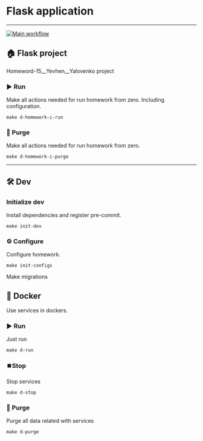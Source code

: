 # Flask application

---
[![Main workflow](https://github.com/hillel-i-python-pro-i-2023-06-23/homework_11__yevhen__yalovenko/actions/workflows/main-workflow.yml/badge.svg)](https://github.com/hillel-i-python-pro-i-2023-06-23/homework_11__yevhen__yalovenko/actions/workflows/main-workflow.yml)
## 🏠 Flask project

Homeword-15__Yevhen__Yalovenko project

### ▶️ Run

Make all actions needed for run homework from zero. Including configuration.

```shell
make d-homework-i-run
```

### 🚮 Purge

Make all actions needed for run homework from zero.

```shell
make d-homework-i-purge
```

---

## 🛠️ Dev

### Initialize dev

Install dependencies and register pre-commit.

```shell
make init-dev
```

### ⚙️ Configure

Configure homework.

```shell
make init-configs
```

Make migrations



## 🐳 Docker

Use services in dockers.

### ▶️ Run

Just run

```shell
make d-run
```

### ⏹️Stop

Stop services

```shell
make d-stop
```

### 🚮 Purge

Purge all data related with services

```shell
make d-purge
```
